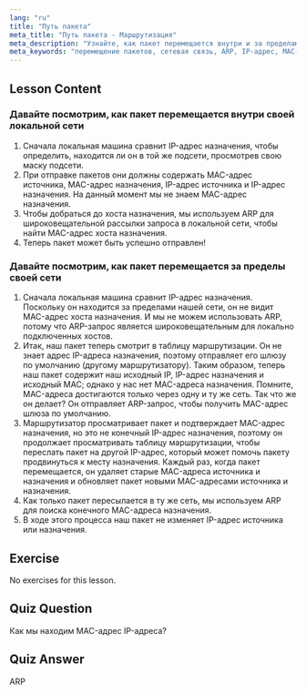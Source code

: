 ```yaml
---
lang: "ru"
title: "Путь пакета"
meta_title: "Путь пакета - Маршрутизация"
meta_description: "Узнайте, как пакет перемещается внутри и за пределами сети. Разберитесь в IP, MAC, ARP и таблицах маршрутизации для сетевой связи. Начните свой путь в сетевых технологиях Linux!"
meta_keywords: "перемещение пакетов, сетевая связь, ARP, IP-адрес, MAC-адрес, таблица маршрутизации, сетевые технологии Linux, руководство для начинающих"
---
```


## Lesson Content

### Давайте посмотрим, как пакет перемещается внутри своей локальной сети

1. Сначала локальная машина сравнит IP-адрес назначения, чтобы определить, находится ли он в той же подсети, просмотрев свою маску подсети.
2. При отправке пакетов они должны содержать MAC-адрес источника, MAC-адрес назначения, IP-адрес источника и IP-адрес назначения. На данный момент мы не знаем MAC-адрес назначения.
3. Чтобы добраться до хоста назначения, мы используем ARP для широковещательной рассылки запроса в локальной сети, чтобы найти MAC-адрес хоста назначения.
4. Теперь пакет может быть успешно отправлен!

### Давайте посмотрим, как пакет перемещается за пределы своей сети

1. Сначала локальная машина сравнит IP-адрес назначения. Поскольку он находится за пределами нашей сети, он не видит MAC-адрес хоста назначения. И мы не можем использовать ARP, потому что ARP-запрос является широковещательным для локально подключенных хостов.
2. Итак, наш пакет теперь смотрит в таблицу маршрутизации. Он не знает адрес IP-адреса назначения, поэтому отправляет его шлюзу по умолчанию (другому маршрутизатору). Таким образом, теперь наш пакет содержит наш исходный IP, IP-адрес назначения и исходный MAC; однако у нас нет MAC-адреса назначения. Помните, MAC-адреса достигаются только через одну и ту же сеть. Так что же он делает? Он отправляет ARP-запрос, чтобы получить MAC-адрес шлюза по умолчанию.
3. Маршрутизатор просматривает пакет и подтверждает MAC-адрес назначения, но это не конечный IP-адрес назначения, поэтому он продолжает просматривать таблицу маршрутизации, чтобы переслать пакет на другой IP-адрес, который может помочь пакету продвинуться к месту назначения. Каждый раз, когда пакет перемещается, он удаляет старые MAC-адреса источника и назначения и обновляет пакет новыми MAC-адресами источника и назначения.
4. Как только пакет пересылается в ту же сеть, мы используем ARP для поиска конечного MAC-адреса назначения.
5. В ходе этого процесса наш пакет не изменяет IP-адрес источника или назначения.

## Exercise

No exercises for this lesson.

## Quiz Question

Как мы находим MAC-адрес IP-адреса?

## Quiz Answer

ARP
